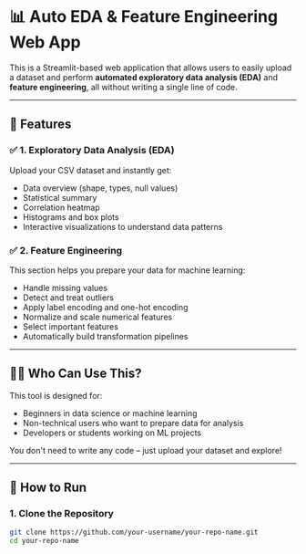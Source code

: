 # 📊 Auto EDA & Feature Engineering Web App

This is a Streamlit-based web application that allows users to easily upload a dataset and perform **automated exploratory data analysis (EDA)** and **feature engineering**, all without writing a single line of code.

---

## 🔹 Features

### ✅ 1. Exploratory Data Analysis (EDA)
Upload your CSV dataset and instantly get:
- Data overview (shape, types, null values)
- Statistical summary
- Correlation heatmap
- Histograms and box plots
- Interactive visualizations to understand data patterns

### ✅ 2. Feature Engineering
This section helps you prepare your data for machine learning:
- Handle missing values
- Detect and treat outliers
- Apply label encoding and one-hot encoding
- Normalize and scale numerical features
- Select important features
- Automatically build transformation pipelines

---

## 🧑‍💻 Who Can Use This?
This tool is designed for:
- Beginners in data science or machine learning
- Non-technical users who want to prepare data for analysis
- Developers or students working on ML projects

You don't need to write any code – just upload your dataset and explore!

---

## 🚀 How to Run

### 1. Clone the Repository
```bash
git clone https://github.com/your-username/your-repo-name.git
cd your-repo-name
